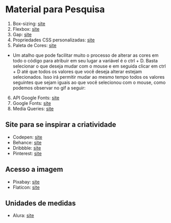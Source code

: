 # Material para Pesquisa

1. Box-sizing: <a href="https://developer.mozilla.org/en-US/docs/Web/CSS/box-sizing">site</a>
2. Flexbox: <a href="https://css-tricks.com/snippets/css/a-guide-to-flexbox/">site</a>
3. Gap: <a href="https://css-tricks.com/almanac/properties/g/gap/">site</a>
4. Propriedades CSS personalizadas: <a href="https://developer.mozilla.org/pt-BR/docs/Web/CSS/Using_CSS_custom_properties">site</a>
5. Paleta de Cores: <a href="https://colorhunt.co/palettes/pastel">site</a>
- Um atalho que pode facilitar muito o processo de alterar as cores em todo o código para atribuir em seu lugar a variável é o ctrl + D. Basta selecionar o que deseja mudar com o mouse e em seguida clicar em ctrl + D até que todos os valores que você deseja alterar estejam selecionados. Isso irá permitir mudar ao mesmo tempo todos os valores seguintes que sejam iguais ao que você selecionou com o mouse, como podemos observar no gif a seguir:

6. API Google Fonts: <a href="https://developers.google.com/fonts/docs/getting_started?hl=pt-br">site</a>
7. Google Fonts: <a href="https://fonts.google.com/">site</a>
8. Media Queries: <a href="https://developer.mozilla.org/pt-BR/docs/Web/CSS/CSS_media_queries/Using_media_queries">site</a>

## Site para se inspirar a criatividade
- Codepen: <a href="https://codepen.io/">site</a>
- Behance: <a href="https://www.behance.net/">site</a>
- Dribbble: <a href="https://dribbble.com/shots/popular/web-design">site</a>
- Pinterest: <a href="https://br.pinterest.com/">site</a>

## Acesso a imagem
- Pixabay: <a href="https://pixabay.com/pt/">site</a>
- Flaticon: <a href="https://www.flaticon.com/br/">site</a>

## Unidades de medidas
- Alura: <a href="https://www.alura.com.br/artigos/guia-de-unidades-no-css?_gl=1*7gk8w1*_ga*MTk2NTMxOTE1Ni4xNjgwNTI1MDc3*_ga_1EPWSW3PCS*MTY5NTY4OTE1OC4xMTcuMS4xNjk1Njg5NzIxLjAuMC4w*_fplc*dFZkNGVBamZrTFVWc0JHUVZlUTl5V25UYWlKcW94UGRvVHJaOWM3SUx1aVFUVWZ3SGZpTHkzQlJuTSUyQkxCeER6NzBRb0J3MVZvYldaZkhuQjdXRFolMkJkeHh3T0NsNGlkQVY1cCUyQkJpQ3BJNDhrJTJCcVdsMUoycEhIVlMybGpnT2clM0QlM0Q.">site</a>
